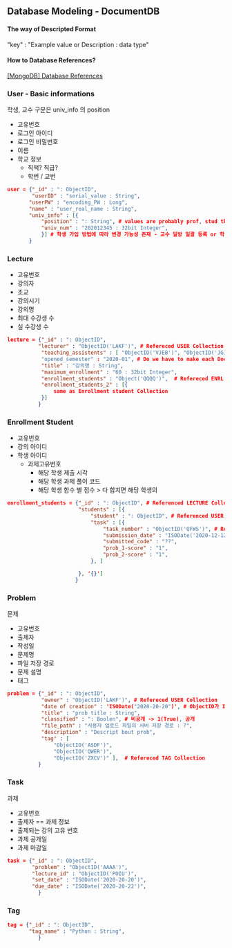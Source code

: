 ## Database Modeling - DocumentDB
#### The way of Descripted Format

"key" : "Example value or Description : data type"  



#### How to Database References?
[[MongoDB] Database References](https://cinema4dr12.tistory.com/375)



### User - Basic informations
학생, 교수 구분은 univ_info 의 position  

- 고유번호
- 로그인 아이디
- 로그인 비밀번호
- 이름
- 학교 정보 
    - 직책? 직급?
    - 학번 / 교번
    

```json
user = {"_id" : ": ObjectID",
        "userID" : "serial_value : String", 
       "userPW" : "encoding_PW : Long", 
       "name" : "user_real_name : String", 
       "univ_info" : [{
           "position" : ": String", # values are probably prof, stud things
           "univ_num" : "202012345 : 32bit Integer",
           }] # 학생 가입 방법에 따라 변경 가능성 존재 - 교수 일방 일괄 등록 or 학생 주도 가입
       }
```



### Lecture 

- 고유번호
- 강의자
- 조교
- 강의시기
- 강의명
- 최대 수강생 수
- 실 수강생 수



```json
lecture = {"_id" : ": ObjectID", 
          "lecturer" : "ObjectID('LAKF')", # Refereced USER Collection 
           "teaching_assistents" : [ "ObjectID('VJEB')", "ObjectID('JGIE')", ]
           "opened_semester" : "2020-01", # Do we have to make each Document by semester?
           "title" : "강의명 : String",
           "maximum_enrollment" : "60 : 32bit Integer",
           "enrollment_students" : "Object('QQQQ')",  # Refereced ENRL STDNT Collection 
           "enrollment_students_2" : [{
               same as Enrollment student Collection
           }]
          }
```



### Enrollment Student
- 고유번호
- 강의 아이디
- 학생 아이디
    - 과제고유번호
        - 해당 학생 제출 시각
        - 해당 학생 과제 풀이 코드
        - 해당 학생 함수 별 점수 > 다 합치면 해당 학생의



```json
enrollment_students = {"_id" : ": ObjectID", # Referenced LECTURE Collection
                       "students" : [{
                           "student" : ": ObjectID", # Referenced USER Collection
                           "task" : [{
                               "task_number" : "ObjectID('QFWS')", # Referenced TASK Collection
                               "submission_date" : "ISODate('2020-12-12')",
                               "submitted_code" : "??",
                               "prob_1-score" : "1",
                               "prob_2-score" : "1",
                           }, ]

                       }, '{}']
                      }
```



### Problem
문제

- 고유번호
- 출제자
- 작성일
- 문제명
- 파일 저장 경로
- 문제 설명
- 태그



```json
problem = {"_id" : ": ObjectID", 
           "owner" : "ObjectID('LAKF')", # Refereced USER Collection 
           "date of creation" : 'ISODate("2020-20-20")', # ObjectID가 Index로 들어가면 없어도 됨
           "title" : "prob title : String",
           "classified" : ": Boolen", # 비공개 -> 1(True), 공개
           "file_path" : "사용자 업로드 파일의 서버 저장 경로 : ?",
           "description" : "Descript bout prob",
           "tag" : [
               "ObjectIO('ASDF')",
               "ObjectIO('QWER')",
               "ObjectIO('ZXCV')" ],  # Refereced TAG Collection
          }
```



### Task
과제

- 고유번호
- 출제자 == 과제 정보
- 출제되는 강의 고유 번호
- 과제 공개일
- 과제 마감일



```json
task = {"_id" : ": ObjectID",
        "problem" : "ObjectID('AAAA')",
        "lecture_id" : "ObjectID('POIU')",
        "set_date" : "ISODate('2020-20-20')",
        "due_date" : "ISODate('2020-20-22')",
          }
```



### Tag

```json
tag = {"_id" : ": ObjectID",
       "tag_name" : "Python : String",
          }
```

